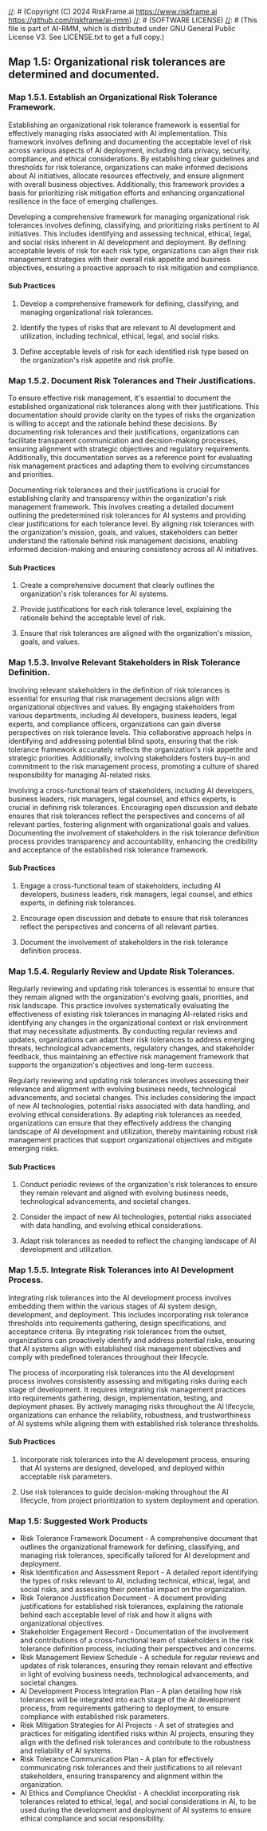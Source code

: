 [//]: # (COPYRIGHT)
[//]: # (RiskFrame.ai - AI Risk Management and Resilience Framework)
[//]: # (Copyright (C) 2024 RiskFrame.ai https://www.riskframe.ai https://github.com/riskframe/ai-rmm)
[//]: # (SOFTWARE LICENSE)
[//]: # (This file is part of AI-RMM, which is distributed under GNU General Public License V3. See LICENSE.txt to get a full copy.)
    
## Map 1.5: Organizational risk tolerances are determined and documented.

### Map 1.5.1. Establish an Organizational Risk Tolerance Framework.

Establishing an organizational risk tolerance framework is essential for effectively managing risks associated with AI implementation. This framework involves defining and documenting the acceptable level of risk across various aspects of AI deployment, including data privacy, security, compliance, and ethical considerations. By establishing clear guidelines and thresholds for risk tolerance, organizations can make informed decisions about AI initiatives, allocate resources effectively, and ensure alignment with overall business objectives. Additionally, this framework provides a basis for prioritizing risk mitigation efforts and enhancing organizational resilience in the face of emerging challenges.

Developing a comprehensive framework for managing organizational risk tolerances involves defining, classifying, and prioritizing risks pertinent to AI initiatives. This includes identifying and assessing technical, ethical, legal, and social risks inherent in AI development and deployment. By defining acceptable levels of risk for each risk type, organizations can align their risk management strategies with their overall risk appetite and business objectives, ensuring a proactive approach to risk mitigation and compliance.

#### Sub Practices

1. Develop a comprehensive framework for defining, classifying, and managing organizational risk tolerances.

2. Identify the types of risks that are relevant to AI development and utilization, including technical, ethical, legal, and social risks.

3. Define acceptable levels of risk for each identified risk type based on the organization's risk appetite and risk profile.

### Map 1.5.2. Document Risk Tolerances and Their Justifications.

To ensure effective risk management, it's essential to document the established organizational risk tolerances along with their justifications. This documentation should provide clarity on the types of risks the organization is willing to accept and the rationale behind these decisions. By documenting risk tolerances and their justifications, organizations can facilitate transparent communication and decision-making processes, ensuring alignment with strategic objectives and regulatory requirements. Additionally, this documentation serves as a reference point for evaluating risk management practices and adapting them to evolving circumstances and priorities.

Documenting risk tolerances and their justifications is crucial for establishing clarity and transparency within the organization's risk management framework. This involves creating a detailed document outlining the predetermined risk tolerances for AI systems and providing clear justifications for each tolerance level. By aligning risk tolerances with the organization's mission, goals, and values, stakeholders can better understand the rationale behind risk management decisions, enabling informed decision-making and ensuring consistency across all AI initiatives.

#### Sub Practices

1. Create a comprehensive document that clearly outlines the organization's risk tolerances for AI systems.

2. Provide justifications for each risk tolerance level, explaining the rationale behind the acceptable level of risk.

3. Ensure that risk tolerances are aligned with the organization's mission, goals, and values.

### Map 1.5.3. Involve Relevant Stakeholders in Risk Tolerance Definition.

Involving relevant stakeholders in the definition of risk tolerances is essential for ensuring that risk management decisions align with organizational objectives and values. By engaging stakeholders from various departments, including AI developers, business leaders, legal experts, and compliance officers, organizations can gain diverse perspectives on risk tolerance levels. This collaborative approach helps in identifying and addressing potential blind spots, ensuring that the risk tolerance framework accurately reflects the organization's risk appetite and strategic priorities. Additionally, involving stakeholders fosters buy-in and commitment to the risk management process, promoting a culture of shared responsibility for managing AI-related risks.

Involving a cross-functional team of stakeholders, including AI developers, business leaders, risk managers, legal counsel, and ethics experts, is crucial in defining risk tolerances. Encouraging open discussion and debate ensures that risk tolerances reflect the perspectives and concerns of all relevant parties, fostering alignment with organizational goals and values. Documenting the involvement of stakeholders in the risk tolerance definition process provides transparency and accountability, enhancing the credibility and acceptance of the established risk tolerance framework.

#### Sub Practices

1. Engage a cross-functional team of stakeholders, including AI developers, business leaders, risk managers, legal counsel, and ethics experts, in defining risk tolerances.

2. Encourage open discussion and debate to ensure that risk tolerances reflect the perspectives and concerns of all relevant parties.

3. Document the involvement of stakeholders in the risk tolerance definition process.

### Map 1.5.4. Regularly Review and Update Risk Tolerances.

Regularly reviewing and updating risk tolerances is essential to ensure that they remain aligned with the organization's evolving goals, priorities, and risk landscape. This practice involves systematically evaluating the effectiveness of existing risk tolerances in managing AI-related risks and identifying any changes in the organizational context or risk environment that may necessitate adjustments. By conducting regular reviews and updates, organizations can adapt their risk tolerances to address emerging threats, technological advancements, regulatory changes, and stakeholder feedback, thus maintaining an effective risk management framework that supports the organization's objectives and long-term success.

Regularly reviewing and updating risk tolerances involves assessing their relevance and alignment with evolving business needs, technological advancements, and societal changes. This includes considering the impact of new AI technologies, potential risks associated with data handling, and evolving ethical considerations. By adapting risk tolerances as needed, organizations can ensure that they effectively address the changing landscape of AI development and utilization, thereby maintaining robust risk management practices that support organizational objectives and mitigate emerging risks.

#### Sub Practices

1. Conduct periodic reviews of the organization's risk tolerances to ensure they remain relevant and aligned with evolving business needs, technological advancements, and societal changes.

2. Consider the impact of new AI technologies, potential risks associated with data handling, and evolving ethical considerations.

3. Adapt risk tolerances as needed to reflect the changing landscape of AI development and utilization.

### Map 1.5.5. Integrate Risk Tolerances into AI Development Process.

Integrating risk tolerances into the AI development process involves embedding them within the various stages of AI system design, development, and deployment. This includes incorporating risk tolerance thresholds into requirements gathering, design specifications, and acceptance criteria. By integrating risk tolerances from the outset, organizations can proactively identify and address potential risks, ensuring that AI systems align with established risk management objectives and comply with predefined tolerances throughout their lifecycle.

The process of incorporating risk tolerances into the AI development process involves consistently assessing and mitigating risks during each stage of development. It requires integrating risk management practices into requirements gathering, design, implementation, testing, and deployment phases. By actively managing risks throughout the AI lifecycle, organizations can enhance the reliability, robustness, and trustworthiness of AI systems while aligning them with established risk tolerance thresholds.

#### Sub Practices

1. Incorporate risk tolerances into the AI development process, ensuring that AI systems are designed, developed, and deployed within acceptable risk parameters.

2. Use risk tolerances to guide decision-making throughout the AI lifecycle, from project prioritization to system deployment and operation.

### Map 1.5: Suggested Work Products

* Risk Tolerance Framework Document - A comprehensive document that outlines the organizational framework for defining, classifying, and managing risk tolerances, specifically tailored for AI development and deployment.
* Risk Identification and Assessment Report - A detailed report identifying the types of risks relevant to AI, including technical, ethical, legal, and social risks, and assessing their potential impact on the organization.
* Risk Tolerance Justification Document - A document providing justifications for established risk tolerances, explaining the rationale behind each acceptable level of risk and how it aligns with organizational objectives.
* Stakeholder Engagement Record - Documentation of the involvement and contributions of a cross-functional team of stakeholders in the risk tolerance definition process, including their perspectives and concerns.
* Risk Management Review Schedule - A schedule for regular reviews and updates of risk tolerances, ensuring they remain relevant and effective in light of evolving business needs, technological advancements, and societal changes.
* AI Development Process Integration Plan - A plan detailing how risk tolerances will be integrated into each stage of the AI development process, from requirements gathering to deployment, to ensure compliance with established risk parameters.
* Risk Mitigation Strategies for AI Projects - A set of strategies and practices for mitigating identified risks within AI projects, ensuring they align with the defined risk tolerances and contribute to the robustness and reliability of AI systems.
* Risk Tolerance Communication Plan - A plan for effectively communicating risk tolerances and their justifications to all relevant stakeholders, ensuring transparency and alignment within the organization.
* AI Ethics and Compliance Checklist - A checklist incorporating risk tolerances related to ethical, legal, and social considerations in AI, to be used during the development and deployment of AI systems to ensure ethical compliance and social responsibility.
